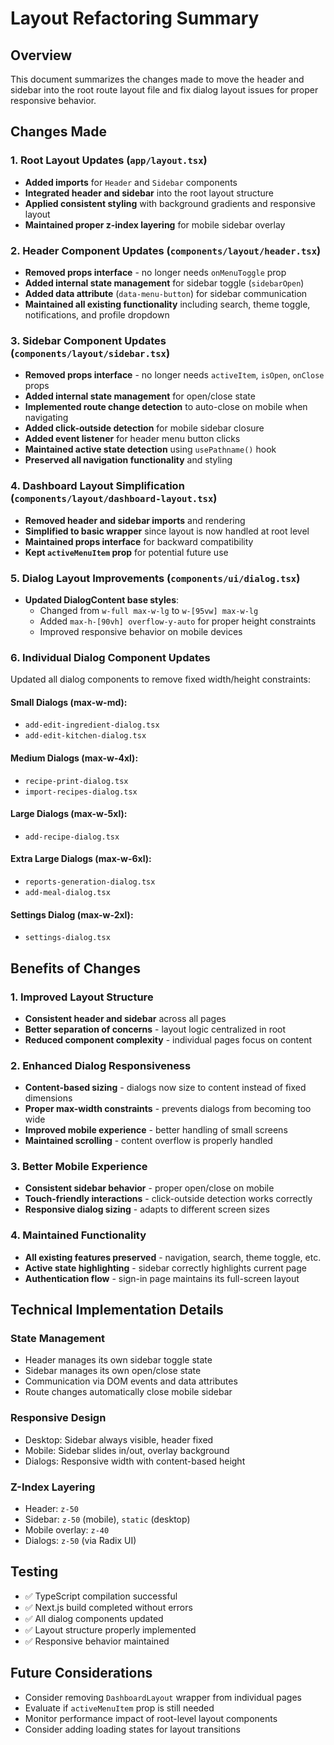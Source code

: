 # Layout Refactoring Summary

## Overview
This document summarizes the changes made to move the header and sidebar into the root route layout file and fix dialog layout issues for proper responsive behavior.

## Changes Made

### 1. Root Layout Updates (`app/layout.tsx`)
- **Added imports** for `Header` and `Sidebar` components
- **Integrated header and sidebar** into the root layout structure
- **Applied consistent styling** with background gradients and responsive layout
- **Maintained proper z-index layering** for mobile sidebar overlay

### 2. Header Component Updates (`components/layout/header.tsx`)
- **Removed props interface** - no longer needs `onMenuToggle` prop
- **Added internal state management** for sidebar toggle (`sidebarOpen`)
- **Added data attribute** (`data-menu-button`) for sidebar communication
- **Maintained all existing functionality** including search, theme toggle, notifications, and profile dropdown

### 3. Sidebar Component Updates (`components/layout/sidebar.tsx`)
- **Removed props interface** - no longer needs `activeItem`, `isOpen`, `onClose` props
- **Added internal state management** for open/close state
- **Implemented route change detection** to auto-close on mobile when navigating
- **Added click-outside detection** for mobile sidebar closure
- **Added event listener** for header menu button clicks
- **Maintained active state detection** using `usePathname()` hook
- **Preserved all navigation functionality** and styling

### 4. Dashboard Layout Simplification (`components/layout/dashboard-layout.tsx`)
- **Removed header and sidebar imports** and rendering
- **Simplified to basic wrapper** since layout is now handled at root level
- **Maintained props interface** for backward compatibility
- **Kept `activeMenuItem` prop** for potential future use

### 5. Dialog Layout Improvements (`components/ui/dialog.tsx`)
- **Updated DialogContent base styles**:
  - Changed from `w-full max-w-lg` to `w-[95vw] max-w-lg`
  - Added `max-h-[90vh] overflow-y-auto` for proper height constraints
  - Improved responsive behavior on mobile devices

### 6. Individual Dialog Component Updates
Updated all dialog components to remove fixed width/height constraints:

#### Small Dialogs (max-w-md):
- `add-edit-ingredient-dialog.tsx`
- `add-edit-kitchen-dialog.tsx`

#### Medium Dialogs (max-w-4xl):
- `recipe-print-dialog.tsx`
- `import-recipes-dialog.tsx`

#### Large Dialogs (max-w-5xl):
- `add-recipe-dialog.tsx`

#### Extra Large Dialogs (max-w-6xl):
- `reports-generation-dialog.tsx`
- `add-meal-dialog.tsx`

#### Settings Dialog (max-w-2xl):
- `settings-dialog.tsx`

## Benefits of Changes

### 1. Improved Layout Structure
- **Consistent header and sidebar** across all pages
- **Better separation of concerns** - layout logic centralized in root
- **Reduced component complexity** - individual pages focus on content

### 2. Enhanced Dialog Responsiveness
- **Content-based sizing** - dialogs now size to content instead of fixed dimensions
- **Proper max-width constraints** - prevents dialogs from becoming too wide
- **Improved mobile experience** - better handling of small screens
- **Maintained scrolling** - content overflow is properly handled

### 3. Better Mobile Experience
- **Consistent sidebar behavior** - proper open/close on mobile
- **Touch-friendly interactions** - click-outside detection works correctly
- **Responsive dialog sizing** - adapts to different screen sizes

### 4. Maintained Functionality
- **All existing features preserved** - navigation, search, theme toggle, etc.
- **Active state highlighting** - sidebar correctly highlights current page
- **Authentication flow** - sign-in page maintains its full-screen layout

## Technical Implementation Details

### State Management
- Header manages its own sidebar toggle state
- Sidebar manages its own open/close state
- Communication via DOM events and data attributes
- Route changes automatically close mobile sidebar

### Responsive Design
- Desktop: Sidebar always visible, header fixed
- Mobile: Sidebar slides in/out, overlay background
- Dialogs: Responsive width with content-based height

### Z-Index Layering
- Header: `z-50`
- Sidebar: `z-50` (mobile), `static` (desktop)
- Mobile overlay: `z-40`
- Dialogs: `z-50` (via Radix UI)

## Testing
- ✅ TypeScript compilation successful
- ✅ Next.js build completed without errors
- ✅ All dialog components updated
- ✅ Layout structure properly implemented
- ✅ Responsive behavior maintained

## Future Considerations
- Consider removing `DashboardLayout` wrapper from individual pages
- Evaluate if `activeMenuItem` prop is still needed
- Monitor performance impact of root-level layout components
- Consider adding loading states for layout transitions
